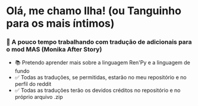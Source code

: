 # Olá, me chamo Ilha! (ou Tanguinho para os mais íntimos)

### 📝 A pouco tempo trabalhando com tradução de adicionais para o mod MAS (Monika After Story)


- 📚 Pretendo aprender mais sobre a linguagem Ren'Py e a linguagem de fundo
- ✅ Todas as traduções, se permitidas, estarão no meu repositório e no perfil do reddit
- ✅ Todas as traduções terão os devidos créditos no repositório e no próprio arquivo .zip



